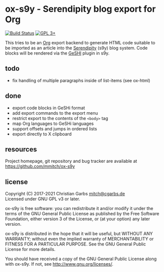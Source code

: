 ox-s9y - Serendipity blog export for Org
========================================

[![Build Status](https://img.shields.io/circleci/build/gh/mmitch/ox-s9y?label=build)](https://circleci.com/gh/mmitch/ox-s9y)
[![GPL 3+](https://img.shields.io/badge/license-GPL%203%2B-blue.svg)](http://www.gnu.org/licenses/gpl-3.0-standalone.html)


This tries to be an [Org](http://orgmode) export backend to generate
HTML code suitable to be imported as an article into the
[Serendipity](https://docs.s9y.org) (s9y) blog system.  Code blocks
will be rendered via the [GeSHI](http://qbnz.com/highlighter/) plugin
in s9y.

todo
----

- fix handling of multiple paragraphs inside of list-items (see ox-html)

done
----

- export code blocks in GeSHi format
- add export commands to the export menu
- restrict export to the contents of the `<body>` tag
- map Org languages to GeSHi languages
- support offsets and jumps in ordered lists
- export directly to X clipboard

resources
---------

Project homepage, git repository and bug tracker are available at
https://github.com/mmitch/ox-s9y

license
-------

Copyright (C) 2017-2021  Christian Garbs <mitch@cgarbs.de>  
Licensed under GNU GPL v3 or later.

ox-s9y is free software: you can redistribute it and/or modify
it under the terms of the GNU General Public License as published by
the Free Software Foundation, either version 3 of the License, or
(at your option) any later version.

ox-s9y is distributed in the hope that it will be useful,
but WITHOUT ANY WARRANTY; without even the implied warranty of
MERCHANTABILITY or FITNESS FOR A PARTICULAR PURPOSE.  See the
GNU General Public License for more details.

You should have received a copy of the GNU General Public License
along with ox-s9y.  If not, see <http://www.gnu.org/licenses/>.
